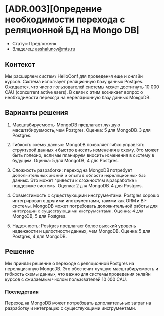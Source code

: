 # [ADR.003][Опредение необходимости перехода с реляционной БД на Mongo DB]

* Статус: Предложено
* Владелец: asshalunov@mts.ru

## Контекст
Мы расширяем систему HelloConf для проведения еще и онлайн курсов. Система использует реляционную базу данных Postgres. Ожидается, что число пользователей системы может достигнуть 10 000 CAU (concurrent active users). В связи с этим возникает вопрос о необходимости перехода на нереляционную базу данных MongoDB.

## Варианты решения

1. Масштабируемость: MongoDB предлагает лучшую масштабируемость, чем Postgres. Оценка: 5 для MongoDB, 3 для Postgres.

2. Гибкость схемы данных: MongoDB позволяет гибко управлять структурой данных и быстро вносить изменения в схему. Это может быть полезно, если мы планируем вносить изменения в систему в будущем. Оценка: 5 для MongoDB, 4 для Postgres.

3. Сложность разработки: переход на MongoDB потребует дополнительных знаний и опыта в области нереляционных баз данных. Это может привести к сложностям в разработке и поддержке системы. Оценка: 2 для MongoDB, 4 для Postgres.

4. Совместимость с существующими инструментами: Postgres хорошо интегрирован с другими инструментами, такими как ORM и BI-системы. MongoDB может потребовать дополнительной работы для интеграции с существующими инструментами. Оценка: 4 для MongoDB, 5 для Postgres.

5. Надежность: Postgres предлагает более высокий уровень надежности и целостности данных, чем MongoDB. Оценка: 5 для Postgres, 4 для MongoDB.

## Решение
Мы приняли решение о переходе с реляционной Postgres на нереляционную MongoDB. Это обеспечит лучшую масштабируемость и гибкость схемы данных, что важно для системы проведения онлайн курсов с ожидаемым числом пользователей 10 000 CAU.

### Последствия
Переход на MongoDB может потребовать дополнительных затрат на разработку и интеграцию с существующими инструментами.
